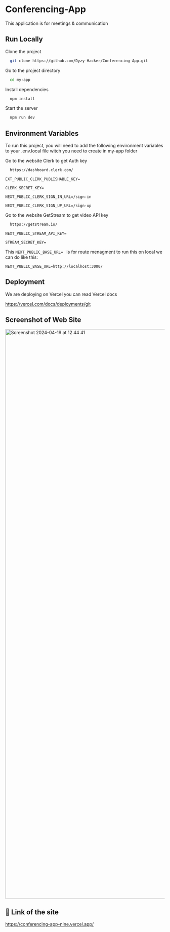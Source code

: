 
# Conferencing-App

This application is for meetings & communication

## Run Locally

Clone the project

```bash
  git clone https://github.com/Dyzy-Hacker/Conferencing-App.git
```

Go to the project directory

```bash
  cd my-app
```

Install dependencies

```bash
  npm install
```

Start the server

```bash
  npm run dev
```

## Environment Variables

To run this project, you will need to add the following environment variables to your .env.local file witch you need to create in my-app folder

Go to the website Clerk to get Auth key

```bash
  https://dashboard.clerk.com/
```

`EXT_PUBLIC_CLERK_PUBLISHABLE_KEY=`

`CLERK_SECRET_KEY=`

`NEXT_PUBLIC_CLERK_SIGN_IN_URL=/sign-in`

`NEXT_PUBLIC_CLERK_SIGN_UP_URL=/sign-up`

Go to the website GetStream to get video API key

```bash
  https://getstream.io/
```

`NEXT_PUBLIC_STREAM_API_KEY=`

`STREAM_SECRET_KEY=`

This `NEXT_PUBLIC_BASE_URL= ` is for route menagment to run this on local we can do like this:

`NEXT_PUBLIC_BASE_URL=http://localhost:3000/`


## Deployment


We are deploying on Vercel you can read Vercel docs

https://vercel.com/docs/deployments/git


## Screenshot of Web Site

<img width="1800" alt="Screenshot 2024-04-19 at 12 44 41" src="https://github.com/Dyzy-Hacker/Conferencing-App/assets/69049191/39a5901d-1d4b-47f3-a3b6-956f8c461456">

## 🔗 Link of the site
https://conferencing-app-nine.vercel.app/




